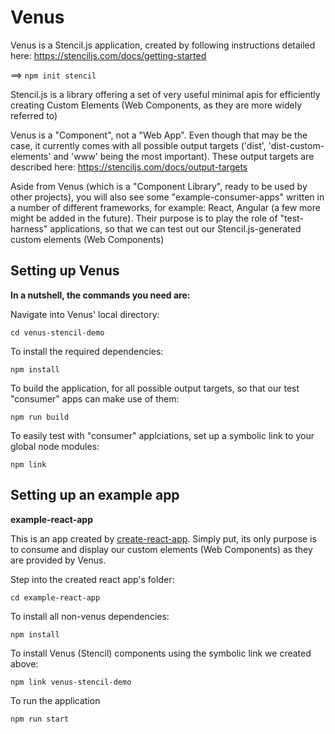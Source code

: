 # Venus
Venus is a Stencil.js application, created by following instructions detailed here: https://stenciljs.com/docs/getting-started

==> `npm init stencil`

Stencil.js is a library offering a set of very useful minimal apis for efficiently creating Custom Elements (Web Components, as they are more widely referred to)

Venus is a "Component", not a "Web App". Even though that may be the case, it currently comes with all possible output targets ('dist', 'dist-custom-elements' and 'www' being the most important). 
These output targets are described here: https://stenciljs.com/docs/output-targets

Aside from Venus (which is a "Component Library", ready to be used by other projects), you will also see some "example-consumer-apps" written in a number of different frameworks, for example: React, Angular (a few more might be added in the future). Their purpose is to play the role of "test-harness" applications, so that we can test out our Stencil.js-generated custom elements (Web Components)

## Setting up Venus
**In a nutshell, the commands you need are:**

Navigate into Venus' local directory:

`cd venus-stencil-demo`


To install the required dependencies:

`npm install`

To build the application, for all possible output targets,
so that our test "consumer" apps can make use of them:

`npm run build`

To easily test with "consumer" applciations, set up a symbolic link to your global node modules:

`npm link`

## Setting up an example app

**example-react-app**

This is an app created by [create-react-app](https://create-react-app.dev/docs/getting-started/). Simply put, its only purpose is to consume and display our custom elements (Web Components) as they are provided by Venus. 

Step into the created react app's folder:

`cd example-react-app`


To install all non-venus dependencies:

`npm install`

To install Venus (Stencil) components using the symbolic link we created above:

`npm link venus-stencil-demo`

To run the application

`npm run start`